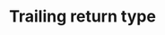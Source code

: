 ---
title: Trailing return type
benefit: 2
easiness: 5
order: 3
tags:
    - Beautiful Code
    - C++
---